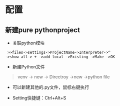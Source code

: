 # 配置
## 新建pure pythonproject

* 关联python模块
```
 >>files->settings->ProjectName->Interpreter->^
->show all-> + ->add local ->Existing ->Make ->OK
```
* 新建Python文件
> venv -> new -> Directroy ->new ->python file

* 可以新建其他的.py文件，鼠标右键执行

* Setting快捷键：Ctrl+Alt+S
